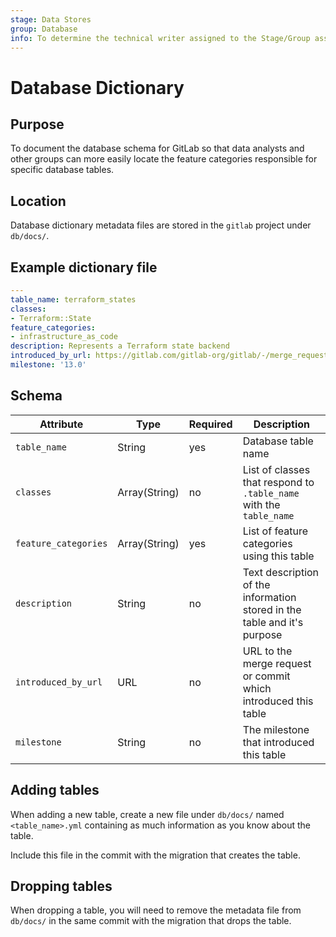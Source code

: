 ```yaml
---
stage: Data Stores
group: Database
info: To determine the technical writer assigned to the Stage/Group associated with this page, see https://about.gitlab.com/handbook/engineering/ux/technical-writing/#assignments
---
```


# Database Dictionary

## Purpose

To document the database schema for GitLab so that data analysts and other groups can
more easily locate the feature categories responsible for specific database
tables.

## Location

Database dictionary metadata files are stored in the `gitlab` project under `db/docs/`.

## Example dictionary file

```yaml
---
table_name: terraform_states
classes:
- Terraform::State
feature_categories:
- infrastructure_as_code
description: Represents a Terraform state backend
introduced_by_url: https://gitlab.com/gitlab-org/gitlab/-/merge_requests/26619
milestone: '13.0'
```

## Schema

| Attribute            | Type          | Required | Description                                                              |
|----------------------|---------------|----------|--------------------------------------------------------------------------|
| `table_name`         | String        | yes      | Database table name                                                      |
| `classes`            | Array(String) | no       | List of classes that respond to `.table_name` with the `table_name`      |
| `feature_categories` | Array(String) | yes      | List of feature categories using this table                              |
| `description`        | String        | no       | Text description of the information stored in the table and it's purpose |
| `introduced_by_url`  | URL           | no       | URL to the merge request or commit which introduced this table           |
| `milestone`          | String        | no       | The milestone that introduced this table                                 |

## Adding tables

When adding a new table, create a new file under `db/docs/` named
`<table_name>.yml` containing as much information as you know about the table.

Include this file in the commit with the migration that creates the table.

## Dropping tables

When dropping a table, you will need to remove the metadata file from `db/docs/`
in the same commit with the migration that drops the table.
